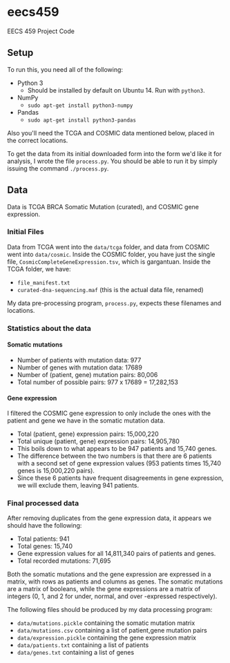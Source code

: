 eecs459
=======
EECS 459 Project Code


Setup
-----

To run this, you need all of the following:

* Python 3
    * Should be installed by default on Ubuntu 14.  Run with `python3`.
* NumPy
    * `sudo apt-get install python3-numpy`
* Pandas
    * `sudo apt-get install python3-pandas`

Also you'll need the TCGA and COSMIC data mentioned below, placed in the correct
locations.

To get the data from its initial downloaded form into the form we'd like it for
analysis, I wrote the file `process.py`.  You should be able to run it by simply
issuing the command `./process.py`.


Data
----

Data is TCGA BRCA Somatic Mutation (curated), and COSMIC gene expression.

### Initial Files

Data from TCGA went into the `data/tcga` folder, and data from COSMIC went into
`data/cosmic`.  Inside the COSMIC folder, you have just the single file,
`CosmicCompleteGeneExpression.tsv`, which is gargantuan.  Inside the TCGA
folder, we have:

* `file_manifest.txt`
* `curated-dna-sequencing.maf` (this is the actual data file, renamed)

My data pre-processing program, `process.py`, expects these filenames and
locations.

### Statistics about the data

#### Somatic mutations

* Number of patients with mutation data: 977
* Number of genes with mutation data: 17689
* Number of (patient, gene) mutation pairs: 80,006
* Total number of possible pairs: 977 x 17689 = 17,282,153

#### Gene expression

I filtered the COSMIC gene expression to only include the ones with the patient
and gene we have in the somatic mutation data.

* Total (patient, gene) expression pairs: 15,000,220
* Total unique (patient, gene) expression pairs: 14,905,780
* This boils down to what appears to be 947 patients and 15,740 genes.
* The difference between the two numbers is that there are 6 patients with a
  second set of gene expression values (953 patients times 15,740 genes is
  15,000,220 pairs).
* Since these 6 patients have frequent disagreements in gene expression, we will
  exclude them, leaving 941 patients.

### Final processed data

After removing duplicates from the gene expression data, it appears we should
have the following:

* Total patients: 941
* Total genes: 15,740
* Gene expression values for all 14,811,340 pairs of patients and genes.
* Total recorded mutations: 71,695

Both the somatic mutations and the gene expression are expressed in a matrix,
with rows as patients and columns as genes.  The somatic mutations are a matrix
of booleans, while the gene expressions are a matrix of integers (0, 1, and 2
for under, normal, and over -expressed respectively).

The following files should be produced by my data processing program:

* `data/mutations.pickle` containing the somatic mutation matrix
* `data/mutations.csv` containing a list of patient,gene mutation pairs
* `data/expression.pickle` containing the gene expression matrix
* `data/patients.txt` containing a list of patients
* `data/genes.txt` containing a list of genes
